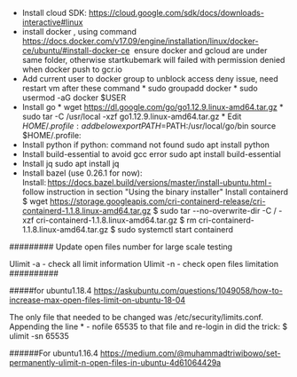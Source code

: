 * Install cloud SDK: https://cloud.google.com/sdk/docs/downloads-interactive#linux
* install docker , using command
https://docs.docker.com/v17.09/engine/installation/linux/docker-ce/ubuntu/#install-docker-ce  ensure docker and gcloud are under same folder, otherwise startkubemark will failed with permission denied when docker push to gcr.io
* Add current user to docker group to unblock access deny issue, need restart vm after these command
            * sudo groupadd docker
            * sudo usermod -aG docker $USER
* Install go
            * wget https://dl.google.com/go/go1.12.9.linux-amd64.tar.gz
            * sudo tar -C /usr/local -xzf go1.12.9.linux-amd64.tar.gz
            * Edit $HOME/.profile: add below
				export PATH=$PATH:/usr/local/go/bin
			source $HOME/.profile:
* Install python if python: command not found
		sudo apt install python
* Install build-essential to avoid gcc error
		sudo apt install build-essential
* Install jq
		sudo apt install jq
* Install bazel (use 0.26.1 for now):
		Install: https://docs.bazel.build/versions/master/install-ubuntu.html - follow instruction in section "Using the binary installer" Install containerd
	$ wget https://storage.googleapis.com/cri-containerd-release/cri-containerd-1.1.8.linux-amd64.tar.gz
	$ sudo tar --no-overwrite-dir -C / -xzf cri-containerd-1.1.8.linux-amd64.tar.gz
	$ rm cri-containerd-1.1.8.linux-amd64.tar.gz
	$ sudo systemctl start containerd


#########
Update open files number for large scale testing

Ulimit -a -   check all limit information
Ulimit -n -   check open files limitation
##########

#####for ubuntu1.18.4
https://askubuntu.com/questions/1049058/how-to-increase-max-open-files-limit-on-ubuntu-18-04

The only file that needed to be changed was /etc/security/limits.conf. Appending the line * - nofile 65535 to that file and re-login in did the trick:
$ ulimit -sn
65535

######For ubuntu1.16.4
 https://medium.com/@muhammadtriwibowo/set-permanently-ulimit-n-open-files-in-ubuntu-4d61064429a
